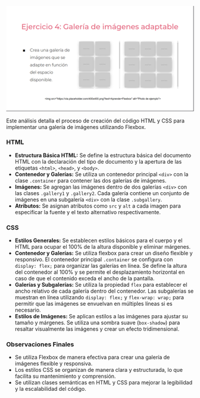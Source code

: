 ![](https://github.com/JhoanSB0608/practicaFlex/blob/ejercicio4/storage/img/ejercicio4.png)

Este análisis detalla el proceso de creación del código HTML y CSS para implementar una galería de imágenes utilizando Flexbox.

### HTML

- **Estructura Básica HTML:** Se define la estructura básica del documento HTML con la declaración del tipo de documento y la apertura de las etiquetas `<html>`, `<head>`, y `<body>`.
- **Contenedor y Galerías:** Se utiliza un contenedor principal `<div>` con la clase `.container` para contener las dos galerías de imágenes.
- **Imágenes:** Se agregan las imágenes dentro de dos galerías `<div>` con las clases `.gallery1` y `.gallery2`. Cada galería contiene un conjunto de imágenes en una subgalería `<div>` con la clase `.subgallery`.
- **Atributos:** Se asignan atributos como `src` y `alt` a cada imagen para especificar la fuente y el texto alternativo respectivamente.

### CSS

- **Estilos Generales:** Se establecen estilos básicos para el cuerpo y el HTML para ocupar el 100% de la altura disponible y eliminar márgenes.
- **Contenedor y Galerías:** Se utiliza flexbox para crear un diseño flexible y responsivo. El contenedor principal `.container` se configura con `display: flex;` para organizar las galerías en línea. Se define la altura del contenedor al 100% y se permite el desplazamiento horizontal en caso de que el contenido exceda el ancho de la pantalla.
- **Galerías y Subgalerías:** Se utiliza la propiedad `flex` para establecer el ancho relativo de cada galería dentro del contenedor. Las subgalerías se muestran en línea utilizando `display: flex;` y `flex-wrap: wrap;` para permitir que las imágenes se envuelvan en múltiples líneas si es necesario.
- **Estilos de Imágenes:** Se aplican estilos a las imágenes para ajustar su tamaño y márgenes. Se utiliza una sombra suave (`box-shadow`) para resaltar visualmente las imágenes y crear un efecto tridimensional.

### Observaciones Finales

- Se utiliza Flexbox de manera efectiva para crear una galería de imágenes flexible y responsiva.
- Los estilos CSS se organizan de manera clara y estructurada, lo que facilita su mantenimiento y comprensión.
- Se utilizan clases semánticas en HTML y CSS para mejorar la legibilidad y la escalabilidad del código.